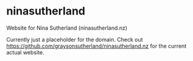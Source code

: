 # ninasutherland
Website for Nina Sutherland (ninasutherland.nz)

Currently just a placeholder for the domain. Check out https://github.com/graysonsutherland/ninasutherland.nz for the current actual website.
